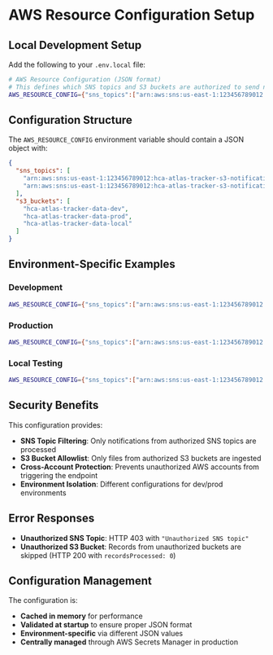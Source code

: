 # AWS Resource Configuration Setup

## Local Development Setup

Add the following to your `.env.local` file:

```bash
# AWS Resource Configuration (JSON format)
# This defines which SNS topics and S3 buckets are authorized to send notifications
AWS_RESOURCE_CONFIG={"sns_topics":["arn:aws:sns:us-east-1:123456789012:hca-atlas-tracker-s3-notifications"],"s3_buckets":["hca-atlas-tracker-data-dev","hca-atlas-tracker-data-local"]}
```

## Configuration Structure

The `AWS_RESOURCE_CONFIG` environment variable should contain a JSON object with:

```json
{
  "sns_topics": [
    "arn:aws:sns:us-east-1:123456789012:hca-atlas-tracker-s3-notifications-dev",
    "arn:aws:sns:us-east-1:123456789012:hca-atlas-tracker-s3-notifications-prod"
  ],
  "s3_buckets": [
    "hca-atlas-tracker-data-dev",
    "hca-atlas-tracker-data-prod",
    "hca-atlas-tracker-data-local"
  ]
}
```

## Environment-Specific Examples

### Development

```bash
AWS_RESOURCE_CONFIG={"sns_topics":["arn:aws:sns:us-east-1:123456789012:hca-atlas-tracker-s3-notifications-dev"],"s3_buckets":["hca-atlas-tracker-data-dev"]}
```

### Production

```bash
AWS_RESOURCE_CONFIG={"sns_topics":["arn:aws:sns:us-east-1:123456789012:hca-atlas-tracker-s3-notifications-prod"],"s3_buckets":["hca-atlas-tracker-data-prod"]}
```

### Local Testing

```bash
AWS_RESOURCE_CONFIG={"sns_topics":["arn:aws:sns:us-east-1:123456789012:hca-atlas-tracker-s3-notifications"],"s3_buckets":["hca-atlas-tracker-data-dev","hca-atlas-tracker-data-local"]}
```

## Security Benefits

This configuration provides:

- **SNS Topic Filtering**: Only notifications from authorized SNS topics are processed
- **S3 Bucket Allowlist**: Only files from authorized S3 buckets are ingested
- **Cross-Account Protection**: Prevents unauthorized AWS accounts from triggering the endpoint
- **Environment Isolation**: Different configurations for dev/prod environments

## Error Responses

- **Unauthorized SNS Topic**: HTTP 403 with `"Unauthorized SNS topic"`
- **Unauthorized S3 Bucket**: Records from unauthorized buckets are skipped (HTTP 200 with `recordsProcessed: 0`)

## Configuration Management

The configuration is:

- **Cached in memory** for performance
- **Validated at startup** to ensure proper JSON format
- **Environment-specific** via different JSON values
- **Centrally managed** through AWS Secrets Manager in production
